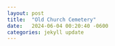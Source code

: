 ```yaml
---
layout: post
title:  "Old Church Cemetery"
date:   2024-06-04 00:20:40 -0600
categories: jekyll update
---
```

